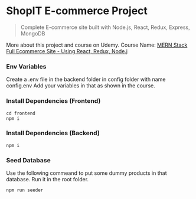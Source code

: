 # ShopIT E-commerce Project

> Complete E-commerce site built with Node.js, React, Redux, Express, MongoDB

More about this project and course on Udemy. Course Name: [MERN Stack Full Ecommerce Site - Using React, Redux, Node.j](https://www.udemy.com/course/3678044)

### Env Variables

Create a .env file in the backend folder in config folder with name config.env
Add your variables in that as shown in the course.

### Install Dependencies (Frontend)

```
cd frontend
npm i
```

### Install Dependencies (Backend)

```
npm i
```

### Seed Database

Use the following commeand to put some dummy products in that database.
Run it in the root folder.

```
npm run seeder
```
